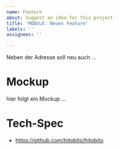 ```yaml
---
name: Feature
about: Suggest an idea for this project
title: 'MODULE: Neues Feature'
labels: ''
assignees: ''

---
```


Neben der Adresse soll neu auch ...

# Mockup

hier folgt ein Mockup ...

# Tech-Spec

- https://github.com/hitobito/hitobito
